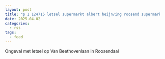 ```yaml
---
layout: post
title: "p 1 124715 letsel supermarkt albert heijn/ing roosend supermarkt albert heijn/ing roosendaal van beethovenlaan roosendaal"
date: 2025-04-02
categories: 
  - rss
tags: 
  - feed
---
```


Ongeval met letsel op Van Beethovenlaan in Roosendaal
